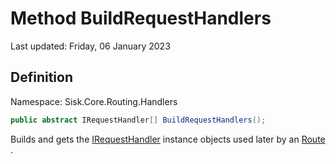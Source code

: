 # Method BuildRequestHandlers
Last updated: Friday, 06 January 2023

## Definition
Namespace: Sisk.Core.Routing.Handlers

```csharp
public abstract IRequestHandler[] BuildRequestHandlers();
```

Builds and gets the [IRequestHandler](/spec/Sisk/Core/Routing/Handlers/IRequestHandler) instance objects used later by an [Route](/spec/Sisk/Core/Routing/Route) .

